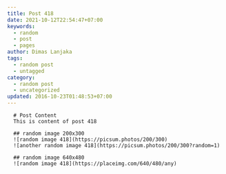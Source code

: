 ```yaml
---
title: Post 418
date: 2021-10-12T22:54:47+07:00
keywords:
  - random
  - post
  - pages
author: Dimas Lanjaka
tags:
  - random post
  - untagged
category:
  - random post
  - uncategorized
updated: 2016-10-23T01:48:53+07:00
---
```


      # Post Content
      This is content of post 418

      ## random image 200x300
      ![random image 418](https://picsum.photos/200/300)
      ![another random image 418](https://picsum.photos/200/300?random=1)

      ## random image 640x480
      ![random image 418](https://placeimg.com/640/480/any)
      